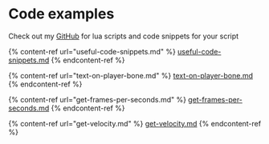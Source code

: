 # Code examples

Check out my [GitHub](https://github.com/kss306/melatonin-scripts) for lua scripts and code snippets for your script

{% content-ref url="useful-code-snippets.md" %}
[useful-code-snippets.md](useful-code-snippets.md)
{% endcontent-ref %}

{% content-ref url="text-on-player-bone.md" %}
[text-on-player-bone.md](text-on-player-bone.md)
{% endcontent-ref %}

{% content-ref url="get-frames-per-seconds.md" %}
[get-frames-per-seconds.md](get-frames-per-seconds.md)
{% endcontent-ref %}

{% content-ref url="get-velocity.md" %}
[get-velocity.md](get-velocity.md)
{% endcontent-ref %}
